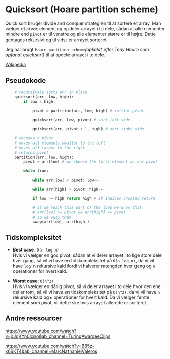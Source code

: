 # Quicksort (Hoare partition scheme)

Quick sort bruger divide and conquer strategien til at sortere et array.
Man vælger et `pivot` element og opdeler arrayet i to dele, sådan at alle elementer mindre end `pivot` er til venstre og alle elementer større er til højre.
Dette gentages rekursivt og til sidst er arrayet sorteret.

Jeg har brugt `Hoare partition scheme`_(opkaldt efter Tony Hoare som opfandt quicksort)_ til at opdele arrayet i to dele.

[Wikipedia](https://en.wikipedia.org/wiki/Quicksort#Hoare_partition_scheme)

## Pseudokode

```python
    # recursively sorts arr in place
    quicksort(arr, low, high):
        if low < high:

            pivot = partition(arr, low, high) # initial pivot

            quicksort(arr, low, pivot) # sort left side

            quicksort(arr, pivot + 1, high) # sort right side

    # chooses a pivot
    # moves all elements smaller to the left
    # moves all larger to the right
    # returns pivot
    partition(arr, low, high):
        pivot = arr[low] # we choose the first element as our pivot

        while true:

            while arr[low] < pivot: low++

            while arr[high] > pivot: high--

            if low >= high return high # if indices crossed return

            # if we reach this part of the loop we know that
            # arr[low] >= pivot && arr[high] <= pivot
            # so we swap them
            swap(arr[low], arr[high])
```

## Tidskompleksitet

- **Best case**: `O(n log n)`  
  Hvis vi vælger en god pivot, sådan at vi deler arrayet i to lige store dele hver gang, så vil vi have en tidskompleksitet på `O(n log n)`, da vi vil have `log n` rekursive kald fordi vi halverer mængden hver gang og `n` operationer for hvert kald.

- **Worst case**: `O(n^2)`  
  Hvis vi vælger en dårlig pivot, så vi deler arrayet i to dele hvor den ene del er tom, så vil vi have en tidskompleksitet på `O(n^2)`, da vi vil have `n` rekursive kald og `n` operationer for hvert kald. Da vi vælger første element som pivot, vil dette ske hvis arrayet allerede er sorteret.

## Andre ressourcer

https://www.youtube.com/watch?v=pJgKYn0lcno&ab_channel=TuringAwardeeClips

https://www.youtube.com/watch?v=B85z-x66KT4&ab_channel=MarcNathanielValeros
